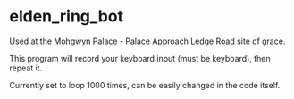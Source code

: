 # elden_ring_bot

Used at the Mohgwyn Palace - Palace Approach Ledge Road site of grace.

This program will record your keyboard input (must be keyboard), then repeat it.

Currently set to loop 1000 times, can be easily changed in the code itself. 
